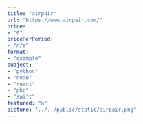 ```yaml
---
title: "airpair"
url: "https://www.airpair.com/"
price: 
- "0"
pricePerPeriod: 
- "n/a"
format: 
- "example"
subject: 
- "python"
- "node"
- "react"
- "php"
- "swift"
featured: "n"
picture: "../../public/static/airpair.png"
---
```

